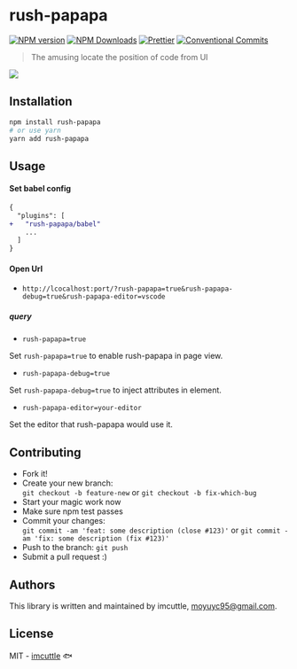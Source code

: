 # rush-papapa

<!--[![Build status](https://img.shields.io/travis/imcuttle/rush-papapa/master.svg?style=flat-square)](https://travis-ci.org/imcuttle/rush-papapa)
[![Test coverage](https://img.shields.io/codecov/c/github/imcuttle/rush-papapa.svg?style=flat-square)](https://codecov.io/github/imcuttle/rush-papapa?branch=master)-->

[![NPM version](https://img.shields.io/npm/v/rush-papapa.svg?style=flat-square)](https://www.npmjs.com/package/rush-papapa)
[![NPM Downloads](https://img.shields.io/npm/dm/rush-papapa.svg?style=flat-square&maxAge=43200)](https://www.npmjs.com/package/rush-papapa)
[![Prettier](https://img.shields.io/badge/code_style-prettier-ff69b4.svg?style=flat-square)](https://prettier.io/)
[![Conventional Commits](https://img.shields.io/badge/Conventional%20Commits-1.0.0-yellow.svg?style=flat-square)](https://conventionalcommits.org)

> The amusing locate the position of code from UI

<img align="center" src="https://i.loli.net/2018/12/15/5c146d5ca7cb4.gif"/>

## Installation

```bash
npm install rush-papapa
# or use yarn
yarn add rush-papapa
```

## Usage

#### Set babel config

```diff
{
  "plugins": [
+   "rush-papapa/babel"
    ...
  ]
}
```

#### Open Url

- `http://lcocalhost:port/?rush-papapa=true&rush-papapa-debug=true&rush-papapa-editor=vscode`

##### query

- `rush-papapa=true`

Set `rush-papapa=true` to enable rush-papapa in page view.

- `rush-papapa-debug=true`

Set `rush-papapa-debug=true` to inject attributes in element.

- `rush-papapa-editor=your-editor`

Set the editor that rush-papapa would use it.

## Contributing

- Fork it!
- Create your new branch:  
  `git checkout -b feature-new` or `git checkout -b fix-which-bug`
- Start your magic work now
- Make sure npm test passes
- Commit your changes:  
  `git commit -am 'feat: some description (close #123)'` or `git commit -am 'fix: some description (fix #123)'`
- Push to the branch: `git push`
- Submit a pull request :)

## Authors

This library is written and maintained by imcuttle, <a href="mailto:moyuyc95@gmail.com">moyuyc95@gmail.com</a>.

## License

MIT - [imcuttle](https://github.com/imcuttle) 🐟
